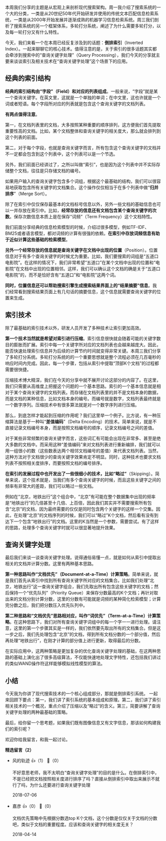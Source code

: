 本周我们分享的主题是从宏观上来剖析现代搜索架构。周一我介绍了搜索系统的一个大的分类，一类是从20世纪50年代开始研发并使用的传统文本匹配信息检索系统，一类是从2000年开始发展并逐渐成熟的机器学习信息检索系统。周三我们剖析了搜索系统的另一个框架体系，多轮打分系统，阐述了为什么需要多轮打分，以及每一轮打分又有什么特性。

今天，我们来看一个在本周已经反复涉及到的话题：**倒排索引**（Inverted Index）。一起来聊聊它的核心技术。值得注意的是，关于索引的很多话题其实都会牵涉到搜索中的“查询关键字处理”（Query Processing），我们今天的分享就主要来谈谈索引及相关技术在“查询关键字处理”这个场景下的应用。

## 经典的索引结构

**经典的索引结构由“字段”（Field）和对应的列表组成**。一般来说，“字段”就是某一个查询关键字。在英文里，这就是一个单独的单词；在中文里，这也许就是一个词或者短语。每个字段所对应的列表就是包含这个查询关键字的文档列表。

**有两点值得注意**。

第一，在文档列表里的文档，大多按照某种重要的顺序排列，这方便我们首先提取重要性高的文档。比如，某个文档整体和查询关键字的相关度大，那么就会排列到这个列表的前面。

第二，对于每个字段，也就是查询关键字而言，所有包含这个查询关键字的文档并不一定都会包含到这个列表中，这个列表可以是一个节选。

另外，我们前面已经讲过了，之所以叫做“索引”，也是因为这个列表中并不实际存储整个文档，往往是只存储文档的编号。

如果用户输入的查询关键字包含多个词组，根据这个最基础的结构，我们可以很容易地获取包含所有关键字的文档集合。这个操作仅仅相当于在多个列表中做“**归并排序**”（Merge Sort）。

除了在索引中仅仅保存最基本的文档标号信息以外，另外一些文档的基础信息也可以一并存放在索引中。比如，**经常存放的信息还有文档包含某个查询关键字的次数**。保存次数信息本质上是在保存“词频”（Term Frequency）这个文档特性。

我们前面分享经典的信息检索模型的时候，介绍过很多模型，例如TF-IDF、BM25或者语言模型，都对词频的计算有很强的依赖。**在索引中存放词频信息有助于近似计算这些基础的检索模型**。

**另外一个经常存放的信息就是查询关键字在文档中出现的位置**（Position）。位置信息对于有多个查询关键字的时候尤为重要。比如，我们要搜索的词组是“五道口电影院”。在这样的情况下，我们非常希望“五道口”在某个文档中出现的位置和“电影院”在文档中出现的位置相邻。这样，我们可以确认这个文档的确是关于“五道口电影院”的，而不是恰好含有“五道口”和“电影院”这两个词。

**同时，位置信息还可以帮助搜索引擎生成搜索结果界面上的“结果摘要”信息**。我们经常看到搜索结果页面上有几句话的摘要信息，这个信息就需要查询关键字的位置来生成。

## 索引技术

除了最基础的索引技术以外，研发人员开发了多种技术让索引更加高效。

**第一个技术当然就是希望对索引进行压缩**。索引信息很快就会随着可能的关键字数目的膨胀而扩展。索引中每一个关键字所对应的文档列表也会越来越庞大。因此，能否快速处理索引信息并为后续的计算节约时间就变得非常关键。本周三我们分享了多轮打分系统。多轮打分系统的的一个重要思想就是整个流程必须在几百毫秒的响应时间内完成。因此，每一个步骤，包括从索引中提取“顶部K个文档”的过程都需要很快捷。

压缩技术博大精深，我们在今天的分享中就不展开讨论这部分的内容了。在这里，我们只需要从高维度上把握这个问题的一个基本思路。索引的一个基本信息就是相对于某个查询关键字的文档列表。而存储在文档列表里的并不是文档本身的数据，而是文档的某种信息，比如文档本身的编号。而编号就是数字，文档列表最终就是一个数字序列。压缩技术中有很多算法就是对一个数字序列进行压缩。

那么，到底怎样才能起到压缩的作用呢？我们这里举一个例子。比方说，有一种压缩算法是基于一种叫“**差值编码**”（Delta Encoding）的技术。简单来说，就是不直接记录文档编号本身，而是按照文档编号的顺序，记录文档编号之间的差值。

对于某些非常频繁的查询关键字而言，这些词汇有可能会出现在非常多、甚至是绝大多数的文档中。而采用这种“差值编码”来对文档列表进行重新编排，我们就可以用一组很小的数（这些数表达两个相邻文档编号的差值）来代表文档列表。当然，这种方法对于文档很少的查询关键字效果肯定不明显。同时，这种技术也要求文档列表不按照相关度排序，而要按照文档的编号排序。

**在索引的发展过程中也开发出了一些很细小的技术，比如“略过”**（Skipping）。简单来说，这个技术就是，当我们有多个查询关键字的时候，而且这些关键字之间的频率有非常大的差距，我们可以略过一些文档。

例如在“北京，地铁出行”这个组合中，“北京”有可能在整个数据集中出现的频率是“地铁出行”的几倍甚至十几倍、上百倍，因此我们其实并不需要搜索所有包含“北京”的文档，因为最终需要的仅仅是同时包含两个关键字的这样一个交集。因此，在处理“北京”的文档序列的时候，我们可以“略过”K个文档，然后看有没有到达下一个包含“地铁出行”的文档。这里的K当然是一个参数，需要尝试。有了这样的思路，处理多个查询关键字时就可以很显著地提升效果。

## 查询关键字处理

最后我们来谈一谈查询关键字处理。说得通俗易懂一点，就是如何从索引中提取出相关的文档并计算分数。这里有两种基本思路。

**第一种思路叫作“文档优先”（Document-at-a-Time）计算策略**。简单来说，就是我们首先从索引中找到所有查询关键字所对应的文档集合。比如我们处理“北京，地铁出行”这一查询关键字组合，我们先取出所有包含这些关键字的文档；然后保持一个“优先队列”（Priority Queue）来保存分数最高的K个文档；再针对取出来的文档分别计算分数，这里的分数有可能就是词频的某种简化检索模型；计算完分数之后，我们把分数压入优先队列中。

**第二种思路和“文档优先”思路相对应，叫作“词优先”（Term-at-a-Time）计算策略**。在这种思路下，我们对所有查询关键字词组中的每一个字一一进行处理。请注意，这里的第一个步骤其实是一样的，我们依然要先取出所有的文档集合。但是这一步之后，我们先处理包含“北京”的文档，得到所有文档分数的一个部分值，然后再处理“地铁出行”，在刚才计算的部分值上进行更新，取得最后的分数。

在实际应用中，这两种策略是更加复杂的优化查询关键字处理的基础，在这两种思路的基础上演化出了很多高级算法，不仅能快速地处理文字特性，还包括我们讲过的类似WAND操作符这样能够模拟线性模型的算法。

## 小结

今天我为你讲了现代搜索技术的一个核心组成部分，那就是倒排索引系统。 一起来回顾下要点：第一，我们讲了索引系统的基本组成和原理。第二，我们讲了索引相关技术的一个概况，重点介绍了压缩以及“略过”的含义。第三，简要讲解了查询关键字处理的两种最基础的策略。

最后，给你留一个思考题，如果我们既有图像信息又有文字信息，那该如何构建我们的索引呢？

欢迎你给我留言，和我一起讨论。
<div><strong>精选留言（2）</strong></div><ul>
<li><span>风的轨迹</span> 👍（1） 💬（0）<p>不好意思老师，我不太明白“查询关键字处理”的目的是什么。在倒排索引中，不是已经把文档按照相关度进行排序了吗？直接从倒排索引中取出来展示不就行了吗，为什么还要进行查询关键字处理</p>2018-07-06</li><br/><li><span>嘉彦</span> 👍（0） 💬（0）<p>文档优先策略中先根据分数选top K个文档，这个分数是仅仅关于文档的分数吧，类似于文档的重要程度。应该和查询关键字的相关度无关？</p>2018-04-14</li><br/>
</ul>